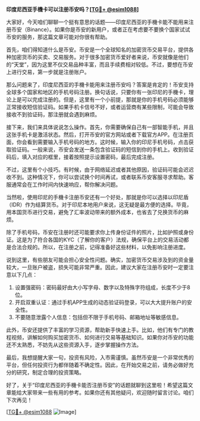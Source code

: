 **印度尼西亚手機卡可以注册币安吗？[[TG💪+ @esim1088](https://t.me/s/esim1088)]**

大家好，今天咱们聊聊一个挺有意思的话题——印度尼西亚的手機卡能不能用来注册币安（Binance）。如果你是币安的新用户，或者正在考虑要不要换个国家试试币安的服务，那这篇文章可能对你很有帮助。

首先，咱们得知道什么是币安。币安是一个全球知名的加密货币交易平台，提供各种加密货币的买卖、交易服务。对于很多加密货币爱好者来说，币安就像是他们的“天堂”，因为这里不仅交易品种丰富，而且手续费相对较低。不过，要想在币安上进行交易，第一步就是注册账户。

那么问题来了，印度尼西亚的手機卡能用来注册币安吗？答案是肯定的！币安支持全球多个国家和地区的手机号码注册。换句话说，只要你有一张印尼的手機卡，理论上是可以完成注册的。但是，这里有一个小前提，那就是你的手机号码必须能够正常接收短信验证码。如果手机卡信号不好，或者运营商有某些限制，可能会导致接收不到验证码，那注册就会遇到麻烦。

接下来，我们来具体说说怎么操作。首先，你需要确保自己有一部智能手机，并且这张手机卡是激活状态。然后，打开币安的官方网站或者下载官方APP。在注册页面，你会看到需要输入手机号码的地方。这时候，输入你的印尼手机号码，点击获取验证码。一般来说，币安会发送一条包含验证码的短信到你的手机上。收到验证码后，填入对应的框里，接着按照提示设置密码，最后完成注册。

不过，这里有个小技巧。有时候，由于网络延迟或者其他原因，验证码可能会迟迟收不到。这种情况下，你可以尝试换个时间再试，或者联系币安客服寻求帮助。客服通常会在工作时间内快速响应，帮你解决问题。

当然啦，使用印尼的手機卡注册币安还有一个好处，那就是你可以选择以印尼盾（IDR）作为结算货币。对于印尼本地用户来说，这无疑是最方便的选择。毕竟，用本国货币进行交易，避免了汇率波动带来的额外成本，也省去了兑换货币的麻烦。

除了手机号码，币安在注册时还可能要求你上传身份证件的照片，比如护照或身份证。这是为了符合各国的KYC（了解你的客户）法规，确保平台上的交易活动都是合法合规的。所以，在注册之前，记得准备好这些材料，以免影响注册进度。

说到这里，有些朋友可能会担心安全性问题。确实，加密货币交易涉及到的资金量较大，一旦账户被盗，损失可能非常严重。因此，建议大家在注册币安时一定要注意以下几点：

1. 设置强密码：密码最好由大小写字母、数字以及特殊字符组成，长度不少于8位。
2. 开启双重认证：通过手机APP生成的动态验证码登录，可以大大提升账户的安全性。
3. 不要随意泄露个人信息：包括但不限于手机号码、邮箱地址等敏感信息。

此外，币安还提供了丰富的学习资源，帮助新手快速上手。比如，他们有专门的教程视频，讲解如何购买加密货币、如何进行交易等基础知识。如果你对币安的功能还不太熟悉，不妨先从这些资源入手，逐步掌握操作方法。

最后，我想提醒大家一句，投资有风险，入市需谨慎。虽然币安是一个非常优秀的平台，但任何投资行为都伴随着不确定性。因此，在开始交易之前，请务必做好充分的研究，制定合理的投资策略。

好了，关于“印度尼西亚的手機卡能否注册币安”的话题就聊到这里啦！希望这篇文章能给大家带来一些有用的参考。如果你还有其他疑问，欢迎随时留言讨论。咱们下次再见！

[[TG💪+ @esim1088](https://t.me/s/esim1088) ![Image](https://i.postimg.cc/4NQfJmqS/Snipaste-2025-05-13-00-14-12.png)]